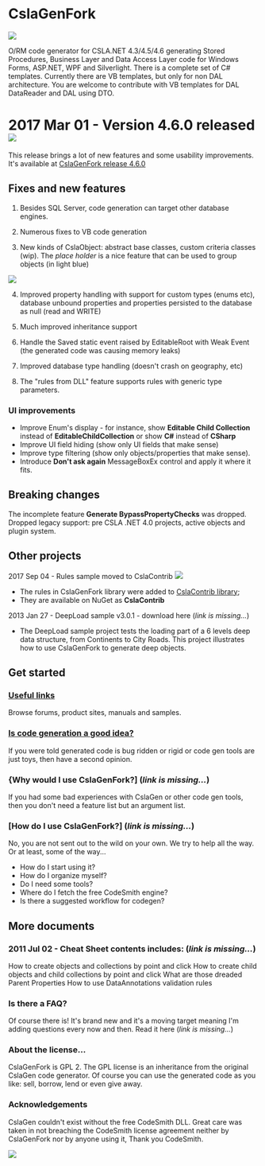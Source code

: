 CslaGenFork
===

![](https://raw.github.com/CslaGenFork/CslaGenFork/master/Support/Logos/Project-Logo-final.gif)

O/RM code generator for CSLA.NET 4.3/4.5/4.6 generating Stored Procedures, Business Layer and Data Access Layer code for Windows Forms, ASP.NET, WPF and Silverlight.
There is a complete set of C# templates. Currently there are VB templates, but only for non DAL architecture. You are welcome to contribute with VB templates for DAL DataReader and DAL using DTO.

# 2017 Mar 01 - Version 4.6.0 released ![](https://raw.github.com/CslaGenFork/CslaGenFork/master/Support/Home/Home_star.png)

This release brings a lot of new features and some usability improvements. It's available at [CslaGenFork release 4.6.0](https://github.com/CslaGenFork/CslaGenFork/releases/tag/v4.6.0)

## Fixes and new features

1. Besides SQL Server, code generation can target other database engines.

2. Numerous fixes to VB code generation

3. New kinds of CslaObject: abstract base classes, custom criteria classes (wip). The *place holder* is a nice feature that can be used to group objects (in light blue)

![](https://raw.github.com/CslaGenFork/CslaGenFork/master/Support/Home/Home_CGF-PlaceHolder.png)

4. Improved property handling with support for custom types (enums etc), database unbound properties and properties persisted to the database as null (read and WRITE)

5. Much improved inheritance support

6. Handle the Saved static event raised by EditableRoot with Weak Event (the generated code was causing memory leaks)

7. Improved database type handling (doesn't crash on geography, etc)

8. The "rules from DLL" feature supports rules with generic type parameters.

### UI improvements

- Improve Enum's display - for instance, show **Editable Child Collection** instead of **EditableChildCollection** or show **C#** instead of **CSharp**
- Improve UI field hiding (show only UI fields that make sense)
- Improve type filtering (show only objects/properties that make sense).
- Introduce **Don't ask again** MessageBoxEx control and apply it where it fits.

## Breaking changes

The incomplete feature **Generate BypassPropertyChecks** was dropped.
Dropped legacy support: pre CSLA .NET 4.0 projects, active objects and plugin system.

Other projects
---
2017 Sep 04 - Rules sample moved to CslaContrib ![](https://raw.github.com/CslaGenFork/CslaGenFork/master/Support/Home/Home_star.png)
- The rules in CslaGenFork library were added to [CslaContrib library](https://github.com/MarimerLLC/cslacontrib);
- They are available on NuGet as **CslaContrib**

2013 Jan 27 - DeepLoad sample v3.0.1 - download here (*link is missing...*)
- The DeepLoad sample project tests the loading part of a 6 levels deep data structure, from Continents to City Roads. This project illustrates how to use CslaGenFork to generate deep objects.

Get started
---
### [Useful links](https://github.com/CslaGenFork/CslaGenFork/wiki/Useful-links)

Browse forums, product sites, manuals and samples.

### [Is code generation a good idea?](https://github.com/CslaGenFork/CslaGenFork/wiki/Code-generation-is-a-good-idea)

If you were told generated code is bug ridden or rigid or code gen tools are just toys, then have a second opinion.

### {Why would I use CslaGenFork?] (*link is missing...*)

If you had some bad experiences with CslaGen or other code gen tools, then you don't need a feature list but an argument list.

### [How do I use CslaGenFork?] (*link is missing...*)

No, you are not sent out to the wild on your own. We try to help all the way. Or at least, some of the way...
- How do I start using it?
- How do I organize myself?
- Do I need some tools?
- Where do I fetch the free CodeSmith engine?
- Is there a suggested workflow for codegen?

More documents
---
### 2011 Jul 02 - Cheat Sheet contents includes: (*link is missing...*)

How to create objects and collections by point and click
How to create child objects and child collections by point and click
What are those dreaded Parent Properties
How to use DataAnnotations validation rules

### Is there a FAQ?

Of course there is! It's brand new and it's a moving target meaning I'm adding questions every now and then.
Read it here  (*link is missing...*)

### About the license...

CslaGenFork is GPL 2. The GPL license is an inheritance from the original CslaGen code generator. Of course you can use the generated code as you like: sell, borrow, lend or even give away.

### Acknowledgements

CslaGen couldn't exist without the free CodeSmith DLL. Great care was taken in not breaching the CodeSmith license agreement neither by CslaGenFork nor by anyone using it, Thank you CodeSmith.

![](https://raw.github.com/CslaGenFork/CslaGenFork/master/Support/Home/Home_ReSharper.png)

